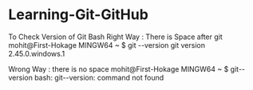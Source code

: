 # Learning-Git-GitHub
To Check Version of Git Bash 
Right Way : There is Space after git
mohit@First-Hokage MINGW64 ~
$ git --version
git version 2.45.0.windows.1

Wrong Way : there is no space 
mohit@First-Hokage MINGW64 ~
$ git--version
bash: git--version: command not found
